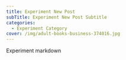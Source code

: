 ```yaml
---
title: Experiment New Post
subTitle: Experiment New Post Subtitle
categories:
  - Experiment Category
cover: /img/adult-books-business-374016.jpg
---
```

Experiment markdown
